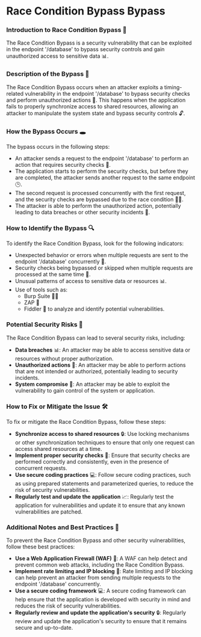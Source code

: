 # Race Condition Bypass Bypass

### Introduction to Race Condition Bypass 🚨
The Race Condition Bypass is a security vulnerability that can be exploited in the endpoint '/database' to bypass security controls and gain unauthorized access to sensitive data 📊.

### Description of the Bypass 📝
The Race Condition Bypass occurs when an attacker exploits a timing-related vulnerability in the endpoint '/database' to bypass security checks and perform unauthorized actions 🚫. This happens when the application fails to properly synchronize access to shared resources, allowing an attacker to manipulate the system state and bypass security controls 🔓.

### How the Bypass Occurs 🕳️
The bypass occurs in the following steps:
* An attacker sends a request to the endpoint '/database' to perform an action that requires security checks 📝.
* The application starts to perform the security checks, but before they are completed, the attacker sends another request to the same endpoint 🕒.
* The second request is processed concurrently with the first request, and the security checks are bypassed due to the race condition 🏃‍♂️.
* The attacker is able to perform the unauthorized action, potentially leading to data breaches or other security incidents 🚨.

### How to Identify the Bypass 🔍
To identify the Race Condition Bypass, look for the following indicators:
* Unexpected behavior or errors when multiple requests are sent to the endpoint '/database' concurrently 🤔.
* Security checks being bypassed or skipped when multiple requests are processed at the same time 🚫.
* Unusual patterns of access to sensitive data or resources 📊.
* Use of tools such as:
	+ Burp Suite 🕵️‍♂️
	+ ZAP 🚀
	+ Fiddler 📝
	to analyze and identify potential vulnerabilities.

### Potential Security Risks 🚨
The Race Condition Bypass can lead to several security risks, including:
* **Data breaches** 📊: An attacker may be able to access sensitive data or resources without proper authorization.
* **Unauthorized actions** 🚫: An attacker may be able to perform actions that are not intended or authorized, potentially leading to security incidents.
* **System compromise** 🤖: An attacker may be able to exploit the vulnerability to gain control of the system or application.

### How to Fix or Mitigate the Issue 🛠️
To fix or mitigate the Race Condition Bypass, follow these steps:
* **Synchronize access to shared resources** 🔒: Use locking mechanisms or other synchronization techniques to ensure that only one request can access shared resources at a time.
* **Implement proper security checks** 🚫: Ensure that security checks are performed correctly and consistently, even in the presence of concurrent requests.
* **Use secure coding practices** 💻: Follow secure coding practices, such as using prepared statements and parameterized queries, to reduce the risk of security vulnerabilities.
* **Regularly test and update the application** 📈: Regularly test the application for vulnerabilities and update it to ensure that any known vulnerabilities are patched.

### Additional Notes and Best Practices 📝
To prevent the Race Condition Bypass and other security vulnerabilities, follow these best practices:
* **Use a Web Application Firewall (WAF)** 🚫: A WAF can help detect and prevent common web attacks, including the Race Condition Bypass.
* **Implement rate limiting and IP blocking** 🚫: Rate limiting and IP blocking can help prevent an attacker from sending multiple requests to the endpoint '/database' concurrently.
* **Use a secure coding framework** 💻: A secure coding framework can help ensure that the application is developed with security in mind and reduces the risk of security vulnerabilities.
* **Regularly review and update the application's security** 🔒: Regularly review and update the application's security to ensure that it remains secure and up-to-date.